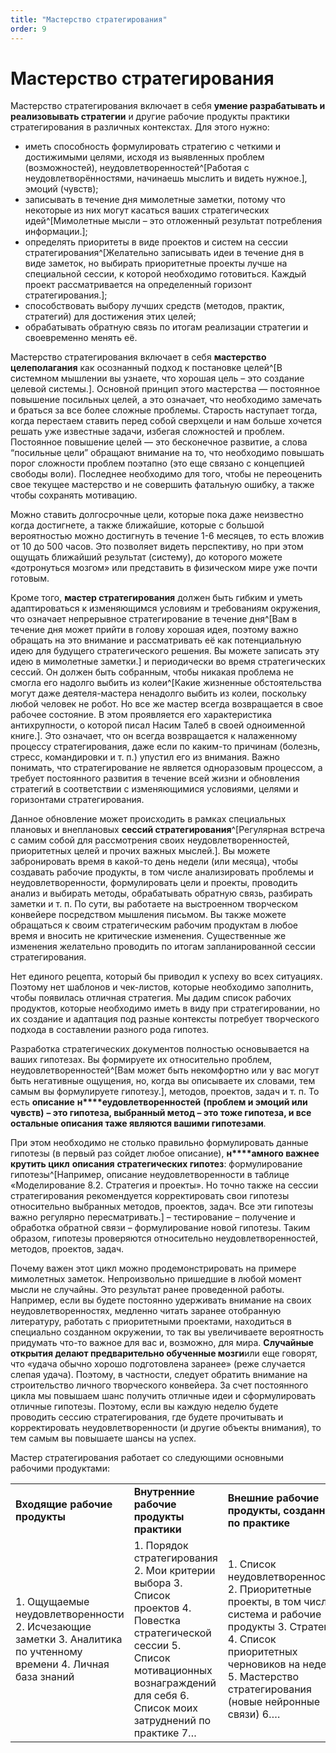 ```yaml
---
title: "Мастерство стратегирования"
order: 9
---
```


# Мастерство стратегирования

Мастерство стратегирования включает в себя **умение разрабатывать и реализовывать стратегии** и другие рабочие продукты практики стратегирования в различных контекстах. Для этого нужно:

* иметь способность формулировать стратегию с четкими и достижимыми целями, исходя из выявленных проблем (возможностей), неудовлетворенностей^[Работая с неудовлетворённостями, начинаешь мыслить и видеть нужное.], эмоций (чувств);
* записывать в течение дня мимолетные заметки, потому что некоторые из них могут касаться ваших стратегических идей^[Мимолетные мысли – это отложенный результат потребления информации.];
* определять приоритеты в виде проектов и систем на сессии стратегирования^[Желательно записывать идеи в течение дня в виде заметок, но выбирать приоритетные проекты лучше на специальной сессии, к которой необходимо готовиться. Каждый проект рассматривается на определенный горизонт стратегирования.];
* способствовать выбору лучших средств (методов, практик, стратегий) для достижения этих целей;
* обрабатывать обратную связь по итогам реализации стратегии и своевременно менять её.

Мастерство стратегирования включает в себя **мастерство целеполагания** как осознанный подход к постановке целей^[В системном мышлении вы узнаете, что хорошая цель – это создание целевой системы.]. Основной принцип этого мастерства — постоянное повышение посильных целей, а это означает, что необходимо замечать и браться за все более сложные проблемы. Старость наступает тогда, когда перестаем ставить перед собой сверхцели и нам больше хочется решать уже известные задачи, избегая сложностей и проблем. Постоянное повышение целей — это бесконечное развитие, а слова “посильные цели” обращают внимание на то, что необходимо повышать порог сложности проблем поэтапно (это еще связано с концепцией свободы воли). Последнее необходимо для того, чтобы не переоценить свое текущее мастерство и не совершить фатальную ошибку, а также чтобы сохранять мотивацию.

Можно ставить долгосрочные цели, которые пока даже неизвестно когда достигнете, а также ближайшие, которые с большой вероятностью можно достигнуть в течение 1-6 месяцев, то есть вложив от 10 до 500 часов. Это позволяет видеть перспективу, но при этом ощущать ближайший результат (систему), до которого можете «дотронуться мозгом» или представить в физическом мире уже почти готовым.

Кроме того, **мастер стратегирования** должен быть гибким и уметь адаптироваться к изменяющимся условиям и требованиям окружения, что означает непрерывное стратегирование в течение дня^[Вам в течение дня может прийти в голову хорошая идея, поэтому важно обращать на это внимание и рассматривать её как потенциальную идею для будущего стратегического решения. Вы можете записать эту идею в мимолетные заметки.] и периодически во время стратегических сессий. Он должен быть собранным, чтобы никакая проблема не смогла его надолго выбить из колеи^[Какие жизненные обстоятельства могут даже деятеля-мастера ненадолго выбить из колеи, поскольку любой человек не робот. Но все же мастер всегда возвращается в свое рабочее состояние. В этом проявляется его характеристика антихрупности, о которой писал Насим Талеб в своей одноименной книге.]. Это означает, что он всегда возвращается к налаженному процессу стратегирования, даже если по каким-то причинам (болезнь, стресс, командировки и т. п.) упустил его из внимания. Важно понимать, что стратегирование не является одноразовым процессом, а требует постоянного развития в течение всей жизни и обновления стратегий в соответствии с изменяющимися условиями, целями и горизонтами стратегирования.

Данное обновление может происходить в рамках специальных плановых и внеплановых **сессий стратегирования**^[Регулярная встреча с самим собой для рассмотрения своих неудовлетворенностей, приоритетных целей и прочих важных мыслей.]. Вы можете забронировать время в какой-то день недели (или месяца), чтобы создавать рабочие продукты, в том числе анализировать проблемы и неудовлетворенности, формулировать цели и проекты, проводить анализ и выбирать методы, обрабатывать обратную связь, разбирать заметки и т. п. По сути, вы работаете на выстроенном творческом конвейере посредством мышления письмом. Вы также можете обращаться к своим стратегическим рабочим продуктам в любое время и вносить не критические изменения. Существенные же изменения желательно проводить по итогам запланированной сессии стратегирования.

Нет единого рецепта, который бы приводил к успеху во всех ситуациях. Поэтому нет шаблонов и чек-листов, которые необходимо заполнить, чтобы появилась отличная стратегия. Мы дадим список рабочих продуктов, которые необходимо иметь в виду при стратегировании, но их создание и адаптация под разные контексты потребует творческого подхода в составлении разного рода гипотез.

Разработка стратегических документов полностью основывается на ваших гипотезах. Вы формируете их относительно проблем, неудовлетворенностей^[Вам может быть некомфортно или у вас могут быть негативные ощущения, но, когда вы описываете их словами, тем самым вы формулируете гипотезу.], методов, проектов, задач и т. п. То есть **описание** **н****еудовлетворенностей** **(проблем и эмоций или чувств)** **– это гипотеза, выбранный метод – это тоже гипотеза, и все остальные описания таже являются вашими гипотезами**.

При этом необходимо не столько правильно формулировать данные гипотезы (в первый раз сойдет любое описание), **н****амного важнее крутить цикл** **описания** **стратегических гипотез**: формулирование гипотезы^[Например, описание неудовлетворенности в таблице «Моделирование 8.2. Стратегия и проекты». Но точно также на сессии стратегирования рекомендуется корректировать свои гипотезы относительно выбранных методов, проектов, задач. Все эти гипотезы важно регулярно пересматривать.] – тестирование – получение и обработка обратной связи – формулирование новой гипотезы. Таким образом, гипотезы проверяются относительно неудовлетворенностей, методов, проектов, задач.

Почему важен этот цикл можно продемонстрировать на примере мимолетных заметок. Непроизвольно пришедшие в любой момент мысли не случайны. Это результат ранее проведенной работы. Например, если вы будете постоянно удерживать внимание на своих неудовлетворенностях, медленно читать заранее отобранную литературу, работать с приоритетными проектами, находиться в специально созданном окружении, то так вы увеличиваете вероятность придумать что-то важное для вас и, возможно, для мира. **Случайные открытия делают предварительно обученные мозги**или еще говорят, что «удача обычно хорошо подготовлена заранее» (реже случается слепая удача). Поэтому, в частности, следует обратить внимание на строительство личного творческого конвейера. За счет постоянного цикла мы повышаем шанс получить отличные идеи и сформулировать отличные гипотезы. Поэтому, если вы каждую неделю будете проводить сессию стратегирования, где будете прочитывать и корректировать неудовлетворенности (и другие объекты внимания), то тем самым вы повышаете шансы на успех.

Мастер стратегирования работает со следующими основными рабочими продуктами:

|  |  |  |
| --- | --- | --- |
| **Входящие** **рабочие продукты** | **Внутренние рабочие продукты практики** | **Внешние рабочие продукты, созданные по практике** |
| 1. Ощущаемые неудовлетворенности  2. Исчезающие заметки  3. Аналитика по учтенному времени  4. Личная база знаний | 1. Порядок стратегирования  2. Мои критерии выбора  3. Список проектов  4. Повестка стратегической сессии  5. Список мотивационных вознаграждений для себя  6. Список моих затруднений по практике  7… | 1. Список неудовлетворенностей  2. Приоритетные проекты, в том числе система и рабочие продукты  3. Стратегия  4. Список приоритетных черновиков на неделю  5. Мастерство стратегирования (новые нейронные связи)  6…. |